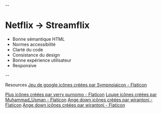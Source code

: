 --

# Netflix -> Streamflix

- Bonne sémantique HTML
- Normes accessibilité 
- Clarté du code
- Consistance du design 
- Bonne expérience utilisateur 
- Responsive

--

Resources
<a href="https://www.flaticon.com/fr/icones-gratuites/jeu-de-google" title="jeu de google icônes">Jeu de google icônes créées par Sympnoiaicon - Flaticon</a>

<a href="https://www.flaticon.com/fr/icones-gratuites/plus" title="plus icônes">Plus icônes créées par verry purnomo - Flaticon</a>
<a href="https://www.flaticon.com/fr/icones-gratuites/loupe" title="loupe icônes">Loupe icônes créées par Muhammad_Usman - Flaticon</a>
<a href="https://www.flaticon.com/fr/icones-gratuites/ange-down" title="ange down icônes">Ange down icônes créées par wirantoni - Flaticon</a>
<a href="https://www.flaticon.com/fr/icones-gratuites/ange-down" title="ange down icônes">Ange down icônes créées par wirantoni - Flaticon</a>